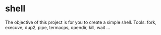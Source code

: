 # shell
The objective of this project is for you to create a simple shell. 
Tools: fork, execuve, dup2, pipe, termacps, opendir, kill, wait ...
